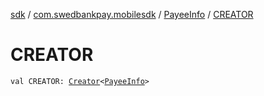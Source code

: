 [sdk](../../index.md) / [com.swedbankpay.mobilesdk](../index.md) / [PayeeInfo](index.md) / [CREATOR](./-c-r-e-a-t-o-r.md)

# CREATOR

`val CREATOR: `[`Creator`](https://developer.android.com/reference/android/os/Parcelable/Creator.html)`<`[`PayeeInfo`](index.md)`>`